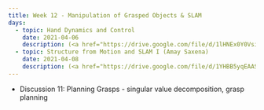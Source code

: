 ```yaml
---
title: Week 12 - Manipulation of Grasped Objects & SLAM
days:
  - topic: Hand Dynamics and Control
    date: 2021-04-06
    description: (<a href="https://drive.google.com/file/d/1lHNEx0Y0Vsirb7lnQAcTTMp2EY9GT1UZ/view?usp=sharing">Slides</a>) (<a href="https://youtu.be/df_BJGptDz8">Video</a>) (Scribe Notes)
  - topic: Structure from Motion and SLAM I (Amay Saxena)
    date: 2021-04-08
    description: (<a href="https://drive.google.com/file/d/1YHBB5yqEAASHmbTfywzgojyul1cMoyPo/view?usp=sharing">Slides</a>) (Video) (Scribe Notes)
---
```


- Discussion 11: Planning Grasps - singular value decomposition, grasp planning

